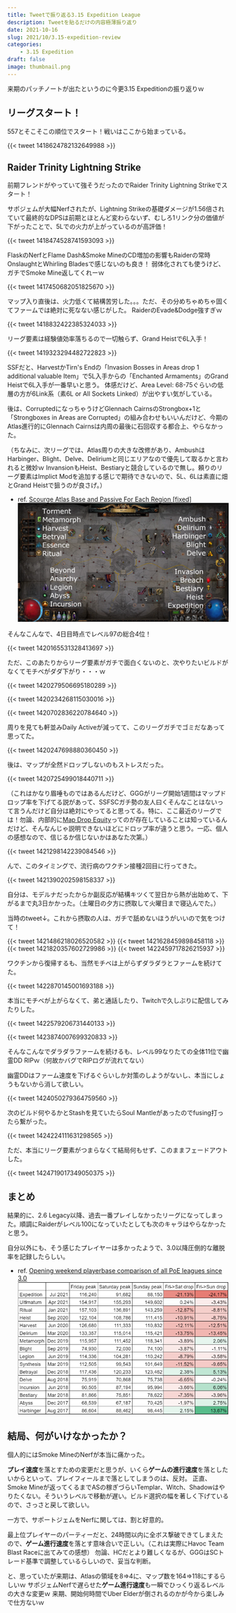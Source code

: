 ```yaml
---
title: Tweetで振り返る3.15 Expedition League
description: Tweetを貼るだけの内容極薄振り返り
date: 2021-10-16
slug: 2021/10/3.15-expedition-review
categories:
    - 3.15 Expedition
draft: false
image: thumbnail.png
---
```


来期のパッチノートが出たというのに今更3.15 Expeditionの振り返りｗ

## リーグスタート！

557とそこそこの順位でスタート！戦いはここから始まっている。

{{< tweet 1418624782132649988 >}}

## Raider Trinity Lightning Strike

前期フレンドがやっていて強そうだったのでRaider Trinity Lightning Strikeでスタート！

サポジェムが大幅Nerfされたが、Lightning Strikeの基礎ダメージが1.56倍されていて最終的なDPSは前期とほとんど変わらないず、むしろ1リンク分の価値が下がったことで、5Lでの火力が上がっているのが高評価！

{{< tweet 1418474528741593093 >}}

FlaskのNerfとFlame Dash&Smoke MineのCD増加の影響もRaiderの常時OnslaughtとWhirling Bladesで感じないのも良き！
弱体化されても使うけど、ガチでSmoke Mine返してくれーｗ

{{< tweet 1417450682051825670 >}}

マップ入り直後は、火力低くて結構苦労した。。。ただ、その分めちゃめちゃ固くてファームでは絶対に死なない感じがした。
RaiderのEvade&Dodge強すぎｗ

{{< tweet 1418832422385324033 >}}

リーグ要素は経験値効率落ちるので一切触らず、Grand Heistで6L入手！

{{< tweet 1419323294482722823 >}}

SSFだと、HarvestかTirn's Endの「Invasion Bosses in Areas drop 1 additional valuable Item」で5L入手からの「Enchanted Armaments」のGrand Heistで6L入手が一番早いと思う。
体感だけど、Area Level: 68-75ぐらいの低層の方が6Link系（素6L or All Sockets Linked）が出やすい気がしている。

後は、CorruptedになっちゃうけどGlennach CairnsのStrongbox+1と「Strongboxes in Areas are Corrupted」の組み合わせもいいんだけど、今期のAtlas進行的にGlennach Cairnsは内周の最後に石回収する都合上、やらなかった。

（ちなみに、次リーグでは、Atlas周りの大きな改修があり、AmbushはHarbinger、Blight、Delve、Deliriumと同じエリアなので優先して取るかと言われると微妙ｗ
InvansionもHeist、Bestiaryと競合しているので無し。頼りのリーグ要素はImplict Modを追加する感じで期待できないので、5L、6Lは素直に畑とGrand Heistで狙うのが良さげ。）

- ref. [Scourge Atlas Base and Passive For Each Region [fixed]](https://www.reddit.com/r/pathofexile/comments/q8hvho/scourge_atlas_base_and_passive_for_each_region/)
![3.16 Scorge League Atlas Passive](3.16-scorge-atlas.png)

そんなこんなで、4日目時点でレベル97の総合4位！

{{< tweet 1420165531328413697 >}}

ただ、このあたりからリーグ要素がガチで面白くないのと、次やりたいビルドがなくてモチベがダダ下がり・・・ｗ

{{< tweet 1420279506695180289 >}}

{{< tweet 1420234268115030016 >}}

{{< tweet 1420702836220784640 >}}

周りを見ても軒並みDaily Activeが減ってて、このリーグガチでゴミだなあって思ってた。

{{< tweet 1420247698880360450 >}}

後は、マップが全然ドロップしないのもストレスだった。

{{< tweet 1420725499018440711 >}}

（これはかなり眉唾ものではあるんだけど、GGGがリーグ開始1週間はマップドロップ率を下げてる説があって、SSFSCガチ勢の友人曰くそんなことはないって言うんだけど自分は絶対にやってると思ってる。特に、ここ最近のリーグでは！勿論、内部的に[Map Drop Equity](http://www.vhpg.com/map-drop-equity/)ってのが存在していることは知っているんだけど、そんなんじゃ説明できないほどにドロップ率が違うと思う。一応、個人の感想なので、信じるか信じないかはあなた次第。）

{{< tweet 1421298142239084546 >}}

んで、このタイミングで、流行病のワクチン接種2回目に行ってきた。

{{< tweet 1421390202598158337 >}}

自分は、モデルナだったからか副反応が結構キツくて翌日から熱が出始めて、下がるまで丸3日かかった。（土曜日の夕方に摂取して火曜日まで寝込んでた。）

当時のtweet↓。これから摂取の人は、ガチで舐めないほうがいいので気をつけて！

{{< tweet 1421486218026520582 >}}
{{< tweet 1421628459898458118 >}}
{{< tweet 1421820357602729986 >}}
{{< tweet 1422459717826215937 >}}

ワクチンから復帰するも、当然モチベは上がらずダラダラとファームを続けてた。

{{< tweet 1422870145001693188 >}}

本当にモチベが上がらなくて、弟と通話したり、Twitchで久しぶりに配信してみたりした。

{{< tweet 1422579206731440133 >}}

{{< tweet 1423874007699320833 >}}

そんなこんなでダラダラファームを続けるも、レベル99なりたての全体11位で幽霊DD RIPｗ（何故かバグでRIPログが流れてない）

幽霊DDはファーム速度を下げるぐらいしか対策のしようがないし、本当にしょうもないから消して欲しい。

{{< tweet 1424050279364759560 >}}

次のビルド何やるかとStashを見ていたらSoul Mantleがあったのでfusing打ったら繋がった。

{{< tweet 1424224111631298565 >}}

ただ、本当にリーグ要素がつまらなくて結局何もせず、このままフェードアウトした。

{{< tweet 1424719017349050375 >}}

## まとめ

結果的に、2.6 Legacy以降、過去一番プレイしなかったリーグになってしまった。順調にRaiderがレベル100になっていたとしても次のキャラはやらなかったと思う。

自分以外にも、そう感じたプレイヤーは多かったようで、3.0以降圧倒的な離脱率を記録したらしい。

- ref. [Opening weekend playerbase comparison of all PoE leagues since 3.0](https://www.reddit.com/r/pathofexile/comments/orjyf7/opening_weekend_playerbase_comparison_of_all_poe/)
![population](population.png)

## 結局、何がいけなかったか？

個人的にはSmoke MineのNerfが本当に痛かった。

**プレイ速度**を落とすための変更だと思うが、いくら**ゲームの進行速度**を落としたいからといって、プレイフィールまで落としてしまうのは、反対。
正直、Smoke Mineが返ってくるまでASの稼ぎづらいTemplar、Witch、Shadowはやりたくない。そういうレベルで移動が遅い。ビルド選択の幅を著しく下げているので、さっさと戻して欲しい。

一方で、サポートジェムをNerfに関しては、割と好意的。

最上位プレイヤーのパーティーだと、24時間以内に全ボス撃破できてしまえたので、**ゲーム進行速度**を落とす意味合いで正しい。（これは実際にHavoc Team Blast Raceに出てみての感想）
勿論、HCだとより難しくなるが、GGGはSCトレード基準で調整しているらしいので、妥当な判断。

と、思っていたが来期は、Atlasの領域を8=>4に、マップ数を164=>118にするらしいｗ サポジェムNerfで遅らせた**ゲーム進行速度**も一瞬でひっくり返るレベルの大きな変更ｗ
来期、開始何時間でUber Elderが倒されるのかが今から楽しみで仕方ないｗ